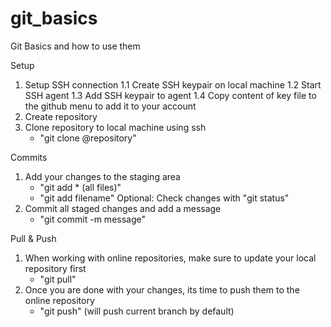 # git_basics

Git Basics and how to use them

Setup

1. Setup SSH connection
   1.1 Create SSH keypair on local machine
   1.2 Start SSH agent
   1.3 Add SSH keypair to agent
   1.4 Copy content of key file to the github menu to add it to your account
2. Create repository
3. Clone repository to local machine using ssh
   - "git clone @repository"

Commits

1. Add your changes to the staging area
   - "git add \* (all files)"
   - "git add filename"
     Optional: Check changes with "git status"
2. Commit all staged changes and add a message
   - "git commit -m message"

Pull & Push

1. When working with online repositories, make sure to update your local repository first
   - "git pull"
2. Once you are done with your changes, its time to push them to the online repository
   - "git push" (will push current branch by default)
